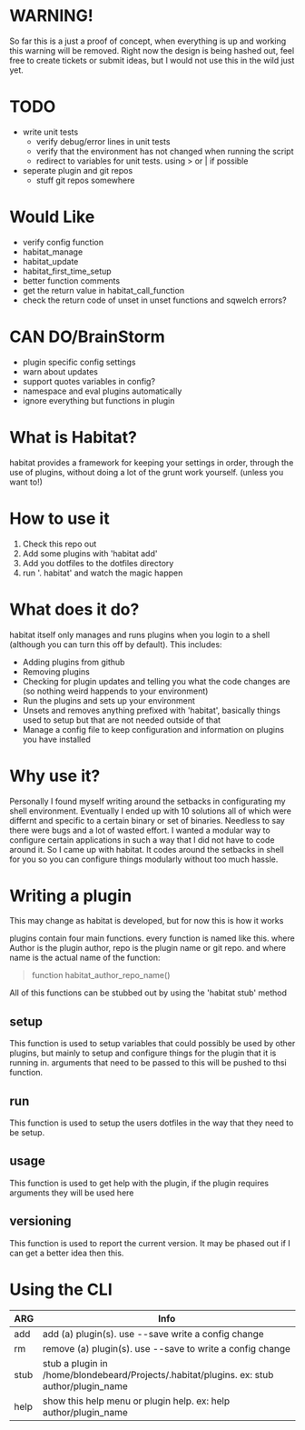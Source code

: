 # WARNING!
So far this is a just a proof of concept, when everything is up and working this warning will be removed. Right now the design is being hashed out, feel free to create tickets or submit ideas, but I would not use this in the wild just yet.


# TODO
* write unit tests
	* verify debug/error lines in unit tests
	* verify that the environment has not changed when running the script
	* redirect to variables for unit tests. using > or | if possible
* seperate plugin and git repos
	* stuff git repos somewhere


# Would Like
* verify config function
* habitat_manage
* habitat_update
* habitat_first_time_setup
* better function comments
* get the return value in habitat_call_function
* check the return code of unset in unset functions and sqwelch errors?

# CAN DO/BrainStorm
* plugin specific config settings
* warn about updates
* support quotes variables in config?
* namespace and eval plugins automatically
* ignore everything but functions in plugin



# What is Habitat?
habitat provides a framework for keeping your settings in order, through the use of plugins, without doing a lot of the grunt work yourself. (unless you want to!)

# How to use it
1. Check this repo out
2. Add some plugins with 'habitat add'
3. Add you dotfiles to the dotfiles directory
4. run '. habitat' and watch the magic happen

# What does it do?
habitat itself only manages and runs plugins when you login to a shell (although you can turn this off by default). This includes:

* Adding plugins from github
* Removing plugins
* Checking for plugin updates and telling you what the code changes are (so nothing weird happends to your environment)
* Run the plugins and sets up your environment
* Unsets and removes anything prefixed with 'habitat', basically things used to setup but that are not needed outside of that
* Manage a config file to keep configuration and information on plugins you have installed


# Why use it?
Personally I found myself writing around the setbacks in configurating my shell environment. Eventually I ended up with 10 solutions all of which were differnt and specific to a certain binary or set of binaries. Needless to say there were bugs and a lot of wasted effort. I wanted a modular way to configure certain applications in such a way that I did not have to code around it. So I came up with habitat. It codes around the setbacks in shell for you so you can configure things modularly without too much hassle.

# Writing a plugin
This may change as habitat is developed, but for now this is how it works

plugins contain four main functions. every function is named like this. where Author is the plugin author, repo is the plugin name or git repo. and where name is the actual name of the function:

> function habitat_author_repo_name()


All of this functions can be stubbed out by using the 'habitat stub' method
## setup
This function is used to setup variables that could possibly be used by other plugins, but mainly to setup and configure things for the plugin that it is running in. arguments that need to be passed to this will be pushed to thsi function.

## run
This function is used to setup the users dotfiles in the way that they need to be setup.

## usage
This function is used to get help with the plugin, if the plugin requires arguments they will be used here

## versioning
This function is used to report the current version. It may be phased out if I can get a better idea then this.

# Using the CLI
|ARG     |   Info
|--------|---------------------------------------------
| add    |   add (a) plugin(s). use --save write a config change
| rm     |   remove (a) plugin(s). use --save to write a config change
| stub   |   stub a plugin in /home/blondebeard/Projects/.habitat/plugins. ex: stub author/plugin_name
| help   |   show this help menu or plugin help. ex: help author/plugin_name
